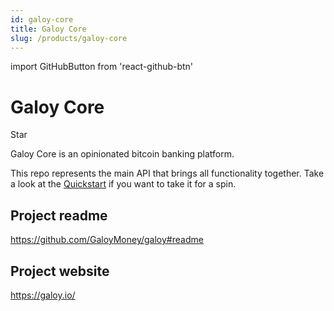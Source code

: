 ```yaml
---
id: galoy-core
title: Galoy Core
slug: /products/galoy-core
---
```


import GitHubButton from 'react-github-btn'

# Galoy Core

<GitHubButton href="https://github.com/GaloyMoney/galoy" data-color-scheme="no-preference: dark; light: light; dark: dark;" data-icon="octicon-star" data-size="large" data-show-count="true" aria-label="Star GaloyMoney/galoy on GitHub">Star</GitHubButton>
<div style={{ marginBottom: 20 }}></div>

Galoy Core is an opinionated bitcoin banking platform.

This repo represents the main API that brings all functionality together. Take a look at the [Quickstart](https://github.com/GaloyMoney/galoy/tree/main/quickstart) if you want to take it for a spin.

## Project readme

https://github.com/GaloyMoney/galoy#readme

## Project website

https://galoy.io/
